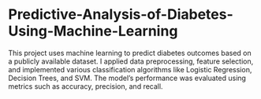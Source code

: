 # Predictive-Analysis-of-Diabetes-Using-Machine-Learning
This project uses machine learning to predict diabetes outcomes based on a publicly available dataset. I applied data preprocessing, feature selection, and implemented various classification algorithms like Logistic Regression, Decision Trees, and SVM. The model’s performance was evaluated using metrics such as accuracy, precision, and recall.
